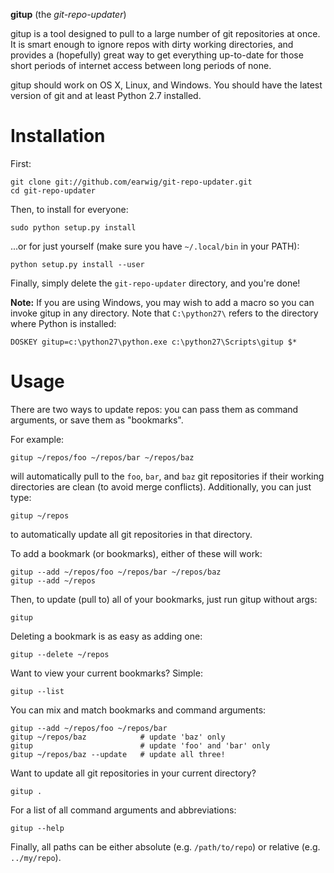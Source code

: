 __gitup__ (the _git-repo-updater_)

gitup is a tool designed to pull to a large number of git repositories at once.
It is smart enough to ignore repos with dirty working directories, and provides
a (hopefully) great way to get everything up-to-date for those short periods of
internet access between long periods of none.

gitup should work on OS X, Linux, and Windows. You should have the latest
version of git and at least Python 2.7 installed.

# Installation

First:

    git clone git://github.com/earwig/git-repo-updater.git
    cd git-repo-updater

Then, to install for everyone:

    sudo python setup.py install

...or for just yourself (make sure you have `~/.local/bin` in your PATH):

    python setup.py install --user

Finally, simply delete the `git-repo-updater` directory, and you're done!

__Note:__ If you are using Windows, you may wish to add a macro so you can
invoke gitup in any directory. Note that `C:\python27\` refers to the
directory where Python is installed:

    DOSKEY gitup=c:\python27\python.exe c:\python27\Scripts\gitup $*

# Usage

There are two ways to update repos: you can pass them as command arguments,
or save them as "bookmarks".

For example:

    gitup ~/repos/foo ~/repos/bar ~/repos/baz

will automatically pull to the `foo`, `bar`, and `baz` git repositories if
their working directories are clean (to avoid merge conflicts). Additionally,
you can just type:

    gitup ~/repos

to automatically update all git repositories in that directory.

To add a bookmark (or bookmarks), either of these will work:

    gitup --add ~/repos/foo ~/repos/bar ~/repos/baz
    gitup --add ~/repos

Then, to update (pull to) all of your bookmarks, just run gitup without args:

    gitup

Deleting a bookmark is as easy as adding one:

    gitup --delete ~/repos

Want to view your current bookmarks? Simple:

    gitup --list

You can mix and match bookmarks and command arguments:

    gitup --add ~/repos/foo ~/repos/bar
    gitup ~/repos/baz            # update 'baz' only
    gitup                        # update 'foo' and 'bar' only
    gitup ~/repos/baz --update   # update all three!

Want to update all git repositories in your current directory?

    gitup .

For a list of all command arguments and abbreviations:

    gitup --help

Finally, all paths can be either absolute (e.g. `/path/to/repo`) or relative
(e.g. `../my/repo`).
